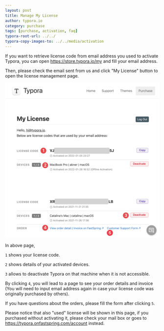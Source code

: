 ```yaml
---
layout: post
title: Manage My License
author: typora.io
category: purchase
tags: [purchase, activation, faq]
typora-root-url: ../../
typora-copy-images-to: ../../media/activation
---
```


If you want to retrieve license code from email address you used to activate Typora, you can open <https://store.typora.io/my> and fill your email address.

Then, please check the email sent from us and click "My License" button to open the license management page.

<img src="/media/activation/Screen Shot 2022-02-02 at 10.58.27.png" alt="Screen Shot 2022-02-02 at 10.58.27" style="zoom:50%;" />

In above page,

`1` shows your license code. 

`2` shows details of your activated devices.

`3` allows to deactivate Typora on that machine when it is not accessible.

By clicking `4`, you will lead to a page to see your order details and invoice (You will need to input email address again in case your license code was originally purchased by others).

If you have questions about the orders, please fill the form after clicking `5`.

Please notice that also "used" license will be shown in this page, if you purchased without activating it, please check your mail box or goes to <https://typora.onfastspring.com/account> instead.
